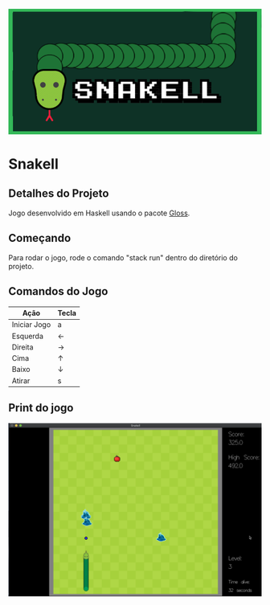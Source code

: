 ![snakell](assets/header.png)

# Snakell

## Detalhes do Projeto

Jogo desenvolvido em Haskell usando o pacote [Gloss](https://hackage.haskell.org/package/gloss-1.13.2.2/docs/Graphics-Gloss.html).

## Começando

Para rodar o jogo, rode o comando "stack run" dentro do diretório do projeto.

## Comandos do Jogo

| Ação         | Tecla    |
| ------------ | ------ |
| Iniciar Jogo | a      |
| Esquerda     | &larr; |
| Direita      | &rarr; |
| Cima         | &uarr; |
| Baixo        | &darr; |
| Atirar       | s      |

## Print do jogo

![snakell](assets/print.png)
